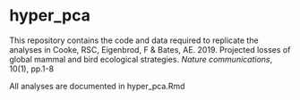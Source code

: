 # hyper_pca

This repository contains the code and data required to replicate the analyses in Cooke, RSC, Eigenbrod, F & Bates, AE. 2019. Projected losses of global mammal and bird ecological strategies. <i>Nature communications</i>, 10(1), pp.1-8

All analyses are documented in hyper_pca.Rmd

